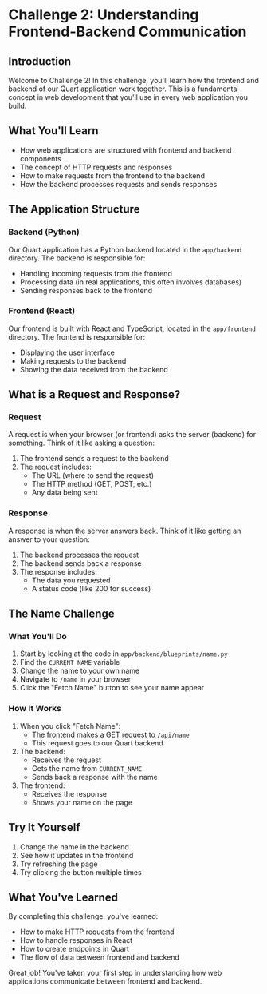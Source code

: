 # Challenge 2: Understanding Frontend-Backend Communication

## Introduction
Welcome to Challenge 2! In this challenge, you'll learn how the frontend and backend of our Quart application work together. This is a fundamental concept in web development that you'll use in every web application you build.

## What You'll Learn
- How web applications are structured with frontend and backend components
- The concept of HTTP requests and responses
- How to make requests from the frontend to the backend
- How the backend processes requests and sends responses

## The Application Structure

### Backend (Python)
Our Quart application has a Python backend located in the `app/backend` directory. The backend is responsible for:
- Handling incoming requests from the frontend
- Processing data (in real applications, this often involves databases)
- Sending responses back to the frontend

### Frontend (React)
Our frontend is built with React and TypeScript, located in the `app/frontend` directory. The frontend is responsible for:
- Displaying the user interface
- Making requests to the backend
- Showing the data received from the backend

## What is a Request and Response?

### Request
A request is when your browser (or frontend) asks the server (backend) for something. Think of it like asking a question:

1. The frontend sends a request to the backend
2. The request includes:
   - The URL (where to send the request)
   - The HTTP method (GET, POST, etc.)
   - Any data being sent

### Response
A response is when the server answers back. Think of it like getting an answer to your question:

1. The backend processes the request
2. The backend sends back a response
3. The response includes:
   - The data you requested
   - A status code (like 200 for success)

## The Name Challenge

### What You'll Do
1. Start by looking at the code in `app/backend/blueprints/name.py`
2. Find the `CURRENT_NAME` variable
3. Change the name to your own name
4. Navigate to `/name` in your browser
5. Click the "Fetch Name" button to see your name appear

### How It Works
1. When you click "Fetch Name":
   - The frontend makes a GET request to `/api/name`
   - This request goes to our Quart backend
2. The backend:
   - Receives the request
   - Gets the name from `CURRENT_NAME`
   - Sends back a response with the name
3. The frontend:
   - Receives the response
   - Shows your name on the page

## Try It Yourself
1. Change the name in the backend
2. See how it updates in the frontend
3. Try refreshing the page
4. Try clicking the button multiple times

## What You've Learned
By completing this challenge, you've learned:
- How to make HTTP requests from the frontend
- How to handle responses in React
- How to create endpoints in Quart
- The flow of data between frontend and backend
                            

Great job! You've taken your first step in understanding how web applications communicate between frontend and backend.